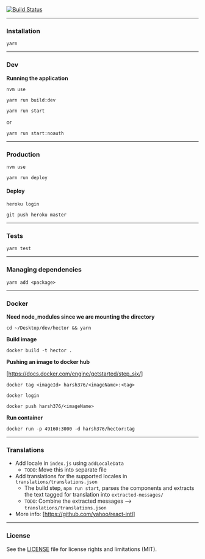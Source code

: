 [![Build Status](https://travis-ci.org/harsh376/Hector.svg?branch=master)](https://travis-ci.org/harsh376/Hector)

---

### Installation

`yarn`

---

### Dev

**Running the application**

`nvm use`

`yarn run build:dev`

`yarn run start`

or

`yarn run start:noauth`

---

### Production

`nvm use`

`yarn run deploy`

#### Deploy

`heroku login`

`git push heroku master`

---

### Tests

`yarn test`

---

### Managing dependencies

`yarn add <package>`

---

### Docker

**Need node_modules since we are mounting the directory**

`cd ~/Desktop/dev/hector && yarn`

**Build image**

`docker build -t hector .`

**Pushing an image to docker hub**

[https://docs.docker.com/engine/getstarted/step_six/]

`docker tag <imageId> harsh376/<imageName>:<tag>`

`docker login`

`docker push harsh376/<imageName>`

**Run container**

`docker run -p 49160:3000 -d harsh376/hector:tag`

---

### Translations

- Add locale in `index.js` using `addLocaleData`
  + `TODO`: Move this into separate file
- Add translations for the supported locales in `translations/translations.json`
  + The build step, `npm run start`, parses the components and extracts the text tagged for translation into `extracted-messages/`
  + `TODO`: Combine the extracted messages --> `translations/translations.json`
- More info: [https://github.com/yahoo/react-intl]

---

### License

See the [LICENSE](LICENSE.md) file for license rights and limitations (MIT).
